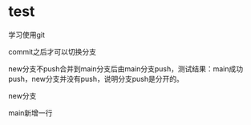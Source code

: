 # test

学习使用git



commit之后才可以切换分支



new分支不push合并到main分支后由main分支push，测试结果：main成功push，new分支并没有push，说明分支push是分开的。



new分支

main新增一行